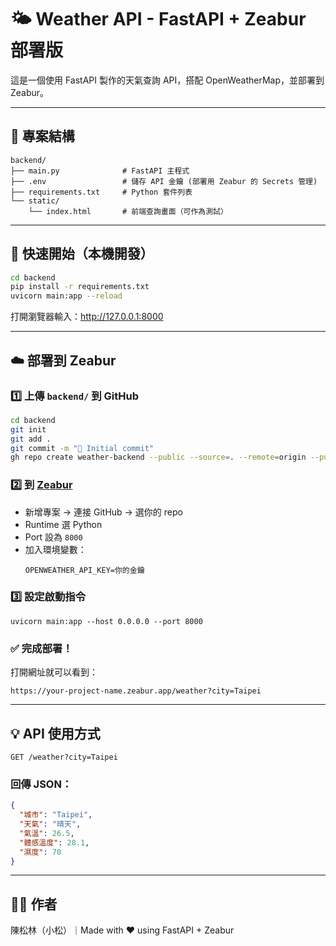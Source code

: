 
# 🌤️ Weather API - FastAPI + Zeabur 部署版

這是一個使用 FastAPI 製作的天氣查詢 API，搭配 OpenWeatherMap，並部署到 Zeabur。

---

## 📁 專案結構

```
backend/
├── main.py              # FastAPI 主程式
├── .env                 # 儲存 API 金鑰 (部署用 Zeabur 的 Secrets 管理)
├── requirements.txt     # Python 套件列表
└── static/
    └── index.html       # 前端查詢畫面（可作為測試）
```

---

## 🚀 快速開始（本機開發）

```bash
cd backend
pip install -r requirements.txt
uvicorn main:app --reload
```

打開瀏覽器輸入：http://127.0.0.1:8000

---

## ☁️ 部署到 Zeabur

### 1️⃣ 上傳 `backend/` 到 GitHub

```bash
cd backend
git init
git add .
git commit -m "🚀 Initial commit"
gh repo create weather-backend --public --source=. --remote=origin --push
```

### 2️⃣ 到 [Zeabur](https://zeabur.com)

- 新增專案 → 連接 GitHub → 選你的 repo
- Runtime 選 Python
- Port 設為 `8000`
- 加入環境變數：
  ```
  OPENWEATHER_API_KEY=你的金鑰
  ```

### 3️⃣ 設定啟動指令

```
uvicorn main:app --host 0.0.0.0 --port 8000
```

### ✅ 完成部署！

打開網址就可以看到：
```
https://your-project-name.zeabur.app/weather?city=Taipei
```

---

## 💡 API 使用方式

```http
GET /weather?city=Taipei
```

### 回傳 JSON：
```json
{
  "城市": "Taipei",
  "天氣": "晴天",
  "氣溫": 26.5,
  "體感溫度": 28.1,
  "濕度": 70
}
```

---

## 🧑‍💻 作者

陳松林（小松）｜Made with ❤️ using FastAPI + Zeabur
